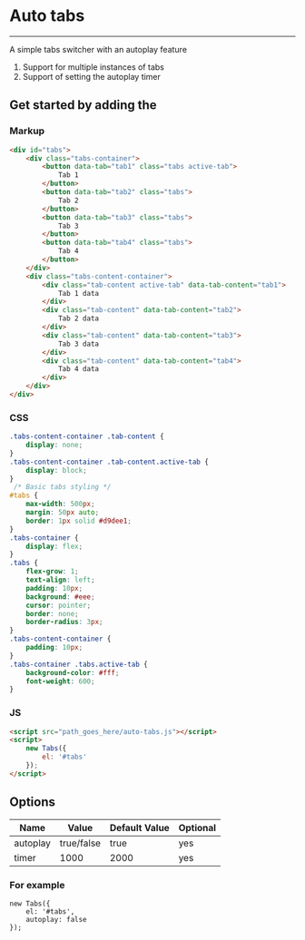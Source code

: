 # Auto tabs
---

A simple tabs switcher with an autoplay feature
1. Support for multiple instances of tabs
2. Support of setting the autoplay timer


## Get started by adding the
### Markup
``` HTML
<div id="tabs">
    <div class="tabs-container">
        <button data-tab="tab1" class="tabs active-tab">
            Tab 1
        </button>
        <button data-tab="tab2" class="tabs">
            Tab 2
        </button>
        <button data-tab="tab3" class="tabs">
            Tab 3
        </button>
        <button data-tab="tab4" class="tabs">
            Tab 4
        </button>
    </div>
    <div class="tabs-content-container">
        <div class="tab-content active-tab" data-tab-content="tab1">
            Tab 1 data
        </div>
        <div class="tab-content" data-tab-content="tab2">
            Tab 2 data
        </div>
        <div class="tab-content" data-tab-content="tab3">
            Tab 3 data
        </div>
        <div class="tab-content" data-tab-content="tab4">
            Tab 4 data
        </div>
    </div>
</div>
```

### CSS
``` CSS
.tabs-content-container .tab-content {
    display: none;
}
.tabs-content-container .tab-content.active-tab {
    display: block;
}
 /* Basic tabs styling */
#tabs {
    max-width: 500px;
    margin: 50px auto;
    border: 1px solid #d9dee1;
}
.tabs-container {
    display: flex;
}
.tabs {
    flex-grow: 1;
    text-align: left;
    padding: 10px;
    background: #eee;
    cursor: pointer;
    border: none;
    border-radius: 3px;
}
.tabs-content-container {
    padding: 10px;
}
.tabs-container .tabs.active-tab {
    background-color: #fff;
    font-weight: 600;
}
```

### JS
``` HTML
<script src="path_goes_here/auto-tabs.js"></script>
<script>
    new Tabs({
        el: '#tabs'
    });
</script>
```


## Options
| Name | Value | Default Value | Optional |
| --- | --- | --- | --- |
| autoplay | true/false | true | yes |
| timer | 1000 | 2000 | yes |


### For example
```JS
new Tabs({
    el: '#tabs',
    autoplay: false
});
```